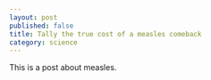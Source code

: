 ```yaml
---
layout: post
published: false
title: Tally the true cost of a measles comeback
category: science
---
```


This is a post about measles.
